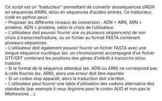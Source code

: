 Ce script est un “traducteur” permettant de convertir desséquences d’ADN en séquences
d’ARN, et/ou en séquences d’acides aminés. Ce traducteur,
codé en python peux :  
– Proposer les différents niveaux de conversion : ADN > ARN, ARN > protéine, ADN >
protéine, selon le choix de l’utilisateur.  
– L’utilisateur doit pouvoir fournir une ou plusieurs séquence(s) de son choix à
transcrire/traduire, ou un fichier au format FASTA contenant plusieurs séquences.  
– L’utilisateur doit également pouvoir fournir un fichier FASTA avec une longue
séquence nucléique (ex. un chromosome) accompagné d’un fichier GTF/GFF
contenant les positions des gènes d’intérêt à transcrire et/ou traduire.  
– Si le format de la séquence attendue (ex. ADN ou ARN) ne correspond pas à celle
fournie (ex. ARN), alors une erreur doit être reportée  
– Si un codon stop apparaît, alors la traduction doit s’arrêter.  
– L’utilisateur peut fournir une table d’utilisation des codons alternative des standards
(par exemple il veux Arginine pour le codon AUG et non pas le Metheonine ...).
